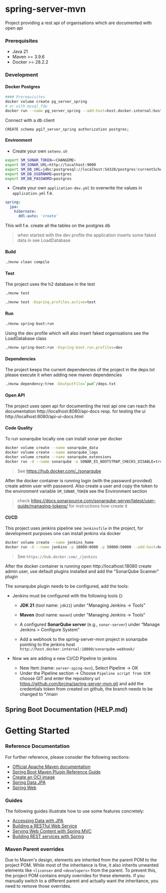 spring-server-mvn
=================

Project providing a rest api of organisations which are documented with open api


### Prerequisites

* Java 21
* Maven >= 3.9.6
* Docker >= 28.2.2

### Development

#### Docker Postgres

```bash
#### Prerequisites
docker volume create pg_server_spring
# or with mysql_fdw 
docker run --name pg_server_spring --add-host=host.docker.internal:host-gateway -p 54320:5432  -v pg_server_spring:/var/lib/postgresql/data -e POSTGRES_PASSWORD=postgres -d postgres:17.5
```

Connect with a db client

```postgresql
CREATE schema pg17_server_spring authorization postgres;
```

#### Environment

* Create your own `setenv.sh`
```bash
export SM_SONAR_TOKEN=<CHANGEME>
export SM_SONAR_URL=http://localhost:9000
export SM_DB_URL=jdbc:postgresql://localhost:54320/postgres?currentSchema=pg17_server_spring
export SM_DB_USERNAME=postgres
export SM_DB_PASSWORD=postgres
```

* Create your own `application-dev.yml` to overwrite the values in `application.yml` f.e.

```yml
spring:
  jpa:
    hibernate:
      ddl-auto: 'create'
```
This will f.e. create all the tables on the postgres db 

> when started with the dev profile the application inserts some faked data in see LoadDatabase 


#### Build

```bash
./mvnw clean compile
```

#### Test

The project uses the h2 database in the test 

```bash
./mvnw test
```

```bash
./mvnw test -Dspring.profiles.active=test 
```

#### Run

```bash
./mvnw spring-boot:run
```

Using the dev profile which will also insert faked organisations see the LoadDatabase class

```bash
./mvnw spring-boot:run -Dspring-boot.run.profiles=dev
```

#### Dependencies

The project keeps the current dependencies of the project in the deps.txt please execute it when adding new maven 
dependencies

```bash
./mvnw dependency:tree -DoutputFile=`pwd`/deps.txt
```

#### Open API

The project uses open api for documenting the rest api one can reach the documentation
http://localhost:8080/api-docs resp. for testing the ui http://localhost:8080/api-ui-docs.html

#### Code Quality

To run sonarqube locally one can install sonar per docker

```bash
docker volume create --name sonarqube_data
docker volume create --name sonarqube_logs
docker volume create --name sonarqube_extensions
docker run -d --name sonarqube -e SONAR_ES_BOOTSTRAP_CHECKS_DISABLE=true --add-host=host.docker.internal:host-gateway -p 9000:9000 sonarqube:community
```
> See https://hub.docker.com/_/sonarqube

After the docker container is running login (with the password provided) create admin user with password.
Also create a user and copy the token to the environment variable `SM_SONAR_TOKEN` see the Environment section

> check https://docs.sonarsource.com/sonarqube-server/latest/user-guide/managing-tokens/ for instructions how create it

#### CI/CD 

This project uses jenkins pipeline see `Jenkinsfile` in the project, for development purposes one can install jenkins 
via docker

```bash
docker volume create --name jenkins_home
docker run -d --name jenkins -p 18080:8080 -p 50000:50000 --add-host=host.docker.internal:host-gateway -v jenkins_home:/var/jenkins_home jenkins/jenkins:lts-jdk11
```

> See `https://hub.docker.com/_/jenkins`

After the docker container is running open http://localhost:18080 create admin user, use default plugins installed and 
add the "SonarQube Scanner" plugin

The sonarqube plugin needs to be configured, add the tools:

- Jenkins must be configured with the following tools ():
    - **JDK 21** (tool name: `jdk21`) under "Managing Jenkins -> Tools" 
    - **Maven** (tool name: `maven`) under "Managing Jenkins -> Tools"
    - A configured **SonarQube server** (e.g., `sonar-server`) under “Manage Jenkins > Configure System” 

  - Add a webhook to the spring-server-mvn project in sonarqube pointing to the jenkins host `http://host.docker.internal:18080/sonarqube-webhook/`

- Now we are adding a new CI/CD Pipeline to jenkins
  - New Item (name: `server-sping-mvn`), Select Pipeline -> OK
  - Under the Pipeline section -> Choose `Pipeline script from SCM` choose GIT and enter the repository url https://github.com/brcina/spring-server-mvn.git
    and add the credentials token from created on github, the branch needs to be changed to */main 


Spring Boot Documentation (HELP.md)
-----------------------------------

# Getting Started

### Reference Documentation
For further reference, please consider the following sections:

* [Official Apache Maven documentation](https://maven.apache.org/guides/index.html)
* [Spring Boot Maven Plugin Reference Guide](https://docs.spring.io/spring-boot/3.5.3/maven-plugin)
* [Create an OCI image](https://docs.spring.io/spring-boot/3.5.3/maven-plugin/build-image.html)
* [Spring Data JPA](https://docs.spring.io/spring-boot/3.5.3/reference/data/sql.html#data.sql.jpa-and-spring-data)
* [Spring Web](https://docs.spring.io/spring-boot/3.5.3/reference/web/servlet.html)

### Guides
The following guides illustrate how to use some features concretely:

* [Accessing Data with JPA](https://spring.io/guides/gs/accessing-data-jpa/)
* [Building a RESTful Web Service](https://spring.io/guides/gs/rest-service/)
* [Serving Web Content with Spring MVC](https://spring.io/guides/gs/serving-web-content/)
* [Building REST services with Spring](https://spring.io/guides/tutorials/rest/)

### Maven Parent overrides

Due to Maven's design, elements are inherited from the parent POM to the project POM.
While most of the inheritance is fine, it also inherits unwanted elements like `<license>` and `<developers>` from the parent.
To prevent this, the project POM contains empty overrides for these elements.
If you manually switch to a different parent and actually want the inheritance, you need to remove those overrides.






